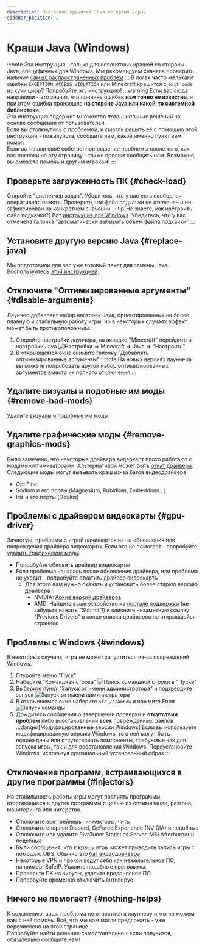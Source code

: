 ```yaml
---
description: Постоянно крашится Java во время игры?
sidebar_position: 2
---
```

# Краши Java (Windows)
:::note
Эта инструкция - только для непонятных крашей со стороны Java, специфичных для Windows. Мы рекомендуем сначала проверить наличие [самых распространенных проблем](./common)
:::
В логах часто мелькают ошибки `EXCEPTION_ACCESS_VIOLATION` или Minecraft крашится с `exit code` из кучи цифр? Попробуйте эту инструкцию!
:::warning
Если вас сюда направили - это значит, что причина ошибки **нам точно не известна**, и при этом ошибка произошла **на стороне Java или какой-то системной библиотеки**.  
Эта инструкция содержит множество _потенциальных_ решений на основе сообщений от пользователей.  
Если вы столкнулись с проблемой, и смогли решить её с помощью этой инструкции - пожалуйста, сообщите нам, какой именно пункт вам помог.  
Если вы нашли своё собственное решение проблемы после того, как вас послали на эту страницу - также просим сообщить нам. Возможно, вы сможете помочь и другим игрокам!
:::

## Проверьте загруженность ПК {#check-load}
Откройте "диспетчер задач". Убедитесь, что у вас есть свободная оперативная память. Проверьте, что файл подкачки не отключен и не зафиксирован на конкретном значении.
:::tip[Не знаете, как настроить файл подкачки?]
Вот [инструкция для Windows](https://remontka.pro/fail-podkachki-windows/). Убедитесь, что у вас отмечена галочка "автоматически выбирать объем файла подкачки"
:::

## Установите другую версию Java {#replace-java}
Мы подготовили для вас уже готовый пакет для замены Java. Воспользуйтесь [этой инструкцией](../faq/custom-java#how-to-simplified).

## Отключите "Оптимизированные аргументы" {#disable-arguments}
Лаунчер добавляет набор настроек Java, ориентированных на более плавную и стабильную работу игры, но в некоторых случаях эффект может быть противоположным.
1. Откройте настройки лаунчера, на вкладке "Minecraft" перейдите в настройки Java
    ![Настройки => Minecraft => Java => "Настроить"](./img/jre-settings-0.png)
2. В открывшемся окне снимите галочку "Добавлять оптимизированные аргументы"
    :::note
    На новых версиях лаунчера вы можете попробовать другой набор оптимизированных аргументов вместо их полного отключения
    :::

## Удалите визуалы и подобные им моды {#remove-bad-mods}
Удалите [визуалы и подобные им моды](/mods/specific/visuals)

## Удалите графические моды {#remove-graphics-mods}
Было замечено, что некоторые драйвера видеокарт плохо работают с модами-оптимизаторами. Альтернативой может быть [откат драйвера](#gpu-driver). Следующие моды могут вызывать краш из-за багов видеодрайвера:
* OptiFine
* Sodium и его порты (Magnesium, Rubidium, Embeddium...)
* Iris и его порты (Oculus)

## Проблемы с драйвером видеокарты {#gpu-driver}
Зачастую, проблемы с игрой начинаются из-за обновления или повреждения драйвера видеокарты. Если это не помогает - попробуйте [удалить графические моды](#remove-graphics-mods)
* Попробуйте обновить драйвер видеокарты
* Если проблема началась после обновления драйвера, или проблема не уходит - попробуйте откатить драйвер видеокарты
    * Для этого вам нужно скачать и установить более старую версию драйвера
        * NVIDIA: [Архив версий драйверов](https://www.nvidia.com/Download/Find.aspx)
        * AMD: Найдите ваше устройство на [портале поддержки](https://www.amd.com/en/support) (не забудьте нажать "Submit"!) и кликните незаметную ссылку "Previous Drivers" в конце списка драйверов на открывшейся странице

## Проблемы с Windows {#windows}
В некоторых случаях, игра не может запуститься из-за повреждений Windows.
1. Откройте меню "Пуск"
2. Наберите "Командная строка"
    ![Поиск командной строки в "Пуске"](./img/command-prompt-0.png)
3. Выберите пункт "Запуск от имени администратора" и подтвердите запуск
    ![Запуск от имени администратора](./img/command-prompt-1.png)
4. В открывшемся окне наберите `sfc /scannow` и нажмите Enter
    ![Запуск команды](./img/command-prompt-2.png)
5. Дождитесь сообщения о завершении проверки и **отсутствии проблем** либо восстановлении **всех** поврежденных файлов
    :::danger[Модифицированные версии Windows]
    Если вы используете модифицированную версию Windows, то в ней могут быть повреждены или отсутствовать компоненты, требуемые как для запуска игры, так и для восстановления Windows. Переустановите Windows, используя оригинальный установочный образ
    :::

## Отключение программ, встраивающихся в другие программы {#injectors}
На стабильность работы игры могут повлиять программы, вторгающиеся в другие программы с целью их оптимизации, разгона, мониторинга или читерства.
* Отключите все трейнеры, инжекторы, читы
* Отключите оверлеи Discord, GeForce Experience (NVIDIA) и подобные
* Отключите или удалите RivaTuner Statistics Server, MSI Afterburner и подобные
* Были сообщения, что к крашу игры может приводить запись игры с помощью OBS. Обычно это [баг видеодрайвера](#gpu-driver)
* Некоторые VPN и прокси ведут себя как нежелательное ПО, например, SafeIP. Удалите подобные программы.
* Проверьте ПК на вирусы, удалите вредоносное ПО
* Попробуйте временно отключить антивирус

## Ничего не помогает? {#nothing-helps}
К сожалению, ваша проблема не относится к лаунчеру и мы не можем вам с ней помочь. Всё, что мы вам могли предложить - уже перечислено на этой странице.  
Попробуйте найти решение самостоятельно - если получится, обязательно сообщите нам!
